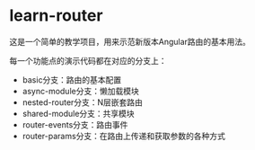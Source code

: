 # learn-router
这是一个简单的教学项目，用来示范新版本Angular路由的基本用法。

每一个功能点的演示代码都在对应的分支上：

  - basic分支：路由的基本配置
  - async-module分支：懒加载模块
  - nested-router分支：N层嵌套路由
  - shared-module分支：共享模块
  - router-events分支：路由事件
  - router-params分支：在路由上传递和获取参数的各种方式
